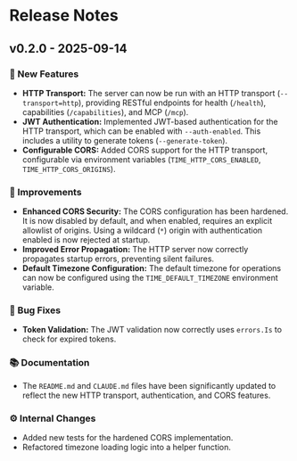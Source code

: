 # Release Notes

## v0.2.0 - 2025-09-14

### 🎉 New Features
- **HTTP Transport:** The server can now be run with an HTTP transport (`--transport=http`), providing RESTful endpoints for health (`/health`), capabilities (`/capabilities`), and MCP (`/mcp`).
- **JWT Authentication:** Implemented JWT-based authentication for the HTTP transport, which can be enabled with `--auth-enabled`. This includes a utility to generate tokens (`--generate-token`).
- **Configurable CORS:** Added CORS support for the HTTP transport, configurable via environment variables (`TIME_HTTP_CORS_ENABLED`, `TIME_HTTP_CORS_ORIGINS`).

### 🔧 Improvements
- **Enhanced CORS Security:** The CORS configuration has been hardened. It is now disabled by default, and when enabled, requires an explicit allowlist of origins. Using a wildcard (`*`) origin with authentication enabled is now rejected at startup.
- **Improved Error Propagation:** The HTTP server now correctly propagates startup errors, preventing silent failures.
- **Default Timezone Configuration:** The default timezone for operations can now be configured using the `TIME_DEFAULT_TIMEZONE` environment variable.

### 🐛 Bug Fixes
- **Token Validation:** The JWT validation now correctly uses `errors.Is` to check for expired tokens.

### 📚 Documentation
- The `README.md` and `CLAUDE.md` files have been significantly updated to reflect the new HTTP transport, authentication, and CORS features.

### ⚙️ Internal Changes
- Added new tests for the hardened CORS implementation.
- Refactored timezone loading logic into a helper function.